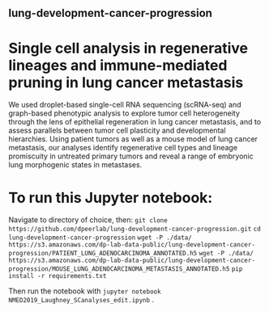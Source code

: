 ## lung-development-cancer-progression
# Single cell analysis in regenerative lineages and immune-mediated pruning in lung cancer metastasis

We used droplet-based single-cell RNA sequencing (scRNA-seq) and graph-based phenotypic analysis to explore tumor cell heterogeneity through the lens of epithelial regeneration in lung cancer metastasis, and to assess parallels between tumor cell plasticity and developmental hierarchies. Using patient tumors as well as a mouse model of lung cancer metastasis, our analyses identify regenerative cell types and lineage promiscuity in untreated primary tumors and reveal a range of embryonic lung morphogenic states in metastases.

# To run this Jupyter notebook:
Navigate to directory of choice, then:
` git clone https://github.com/dpeerlab/lung-development-cancer-progression.git `
` cd lung-development-cancer-progression `
` wget -P ./data/ https://s3.amazonaws.com/dp-lab-data-public/lung-development-cancer-progression/PATIENT_LUNG_ADENOCARCINOMA_ANNOTATED.h5 `
` wget -P ./data/ https://s3.amazonaws.com/dp-lab-data-public/lung-development-cancer-progression/MOUSE_LUNG_ADENOCARCINOMA_METASTASIS_ANNOTATED.h5 `
` pip install -r requirements.txt `

Then run the notebook with ` jupyter notebook NMED2019_Laughney_SCanalyses_edit.ipynb ` .
